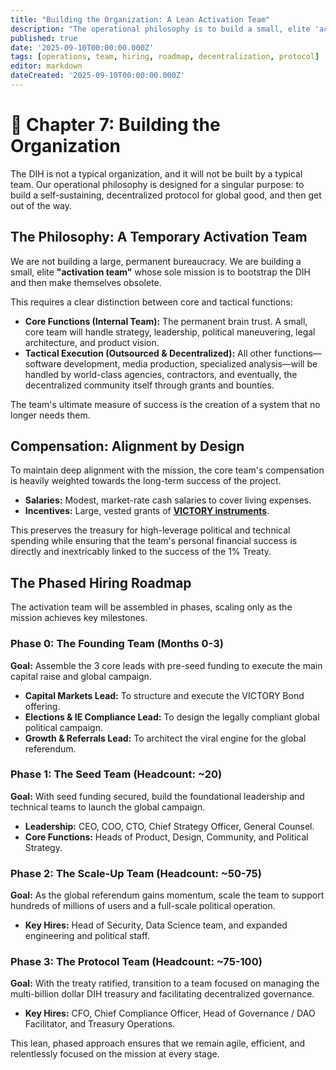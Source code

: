 ```yaml
---
title: "Building the Organization: A Lean Activation Team"
description: "The operational philosophy is to build a small, elite 'activation team' whose goal is to create a self-sustaining protocol and then make themselves obsolete."
published: true
date: '2025-09-10T00:00:00.000Z'
tags: [operations, team, hiring, roadmap, decentralization, protocol]
editor: markdown
dateCreated: '2025-09-10T00:00:00.000Z'
---
```


# 📖 Chapter 7: Building the Organization

The DIH is not a typical organization, and it will not be built by a typical team. Our operational philosophy is designed for a singular purpose: to build a self-sustaining, decentralized protocol for global good, and then get out of the way.

## The Philosophy: A Temporary Activation Team

We are not building a large, permanent bureaucracy. We are building a small, elite **"activation team"** whose sole mission is to bootstrap the DIH and then make themselves obsolete.

This requires a clear distinction between core and tactical functions:

-   **Core Functions (Internal Team):** The permanent brain trust. A small, core team will handle strategy, leadership, political maneuvering, legal architecture, and product vision.
-   **Tactical Execution (Outsourced & Decentralized):** All other functions—software development, media production, specialized analysis—will be handled by world-class agencies, contractors, and eventually, the decentralized community itself through grants and bounties.

The team's ultimate measure of success is the creation of a system that no longer needs them.

## Compensation: Alignment by Design

To maintain deep alignment with the mission, the core team's compensation is heavily weighted towards the long-term success of the project.

-   **Salaries:** Modest, market-rate cash salaries to cover living expenses.
-   **Incentives:** Large, vested grants of **[VICTORY instruments](./economics.md)**.

This preserves the treasury for high-leverage political and technical spending while ensuring that the team's personal financial success is directly and inextricably linked to the success of the 1% Treaty.

## The Phased Hiring Roadmap

The activation team will be assembled in phases, scaling only as the mission achieves key milestones.

### Phase 0: The Founding Team (Months 0-3)

**Goal:** Assemble the 3 core leads with pre-seed funding to execute the main capital raise and global campaign.
-   **Capital Markets Lead:** To structure and execute the VICTORY Bond offering.
-   **Elections & IE Compliance Lead:** To design the legally compliant global political campaign.
-   **Growth & Referrals Lead:** To architect the viral engine for the global referendum.

### Phase 1: The Seed Team (Headcount: ~20)

**Goal:** With seed funding secured, build the foundational leadership and technical teams to launch the global campaign.
-   **Leadership:** CEO, COO, CTO, Chief Strategy Officer, General Counsel.
-   **Core Functions:** Heads of Product, Design, Community, and Political Strategy.

### Phase 2: The Scale-Up Team (Headcount: ~50-75)

**Goal:** As the global referendum gains momentum, scale the team to support hundreds of millions of users and a full-scale political operation.
-   **Key Hires:** Head of Security, Data Science team, and expanded engineering and political staff.

### Phase 3: The Protocol Team (Headcount: ~75-100)

**Goal:** With the treaty ratified, transition to a team focused on managing the multi-billion dollar DIH treasury and facilitating decentralized governance.
-   **Key Hires:** CFO, Chief Compliance Officer, Head of Governance / DAO Facilitator, and Treasury Operations.

This lean, phased approach ensures that we remain agile, efficient, and relentlessly focused on the mission at every stage.
